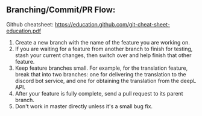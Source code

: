 ## Branching/Commit/PR Flow:

Github cheatsheet: https://education.github.com/git-cheat-sheet-education.pdf

1. Create a new branch with the name of the feature you are working on.
2. If you are waiting for a feature from another branch to finish for testing, stash your current changes, then switch over and help finish that other feature.
3. Keep feature branches small. For example, for the translation feature, break that into two branches: one for delivering the translation to the discord bot service, and one for obtaining the translation from the deepL API.
4. After your feature is fully complete, send a pull request to its parent branch.
5. Don't work in master directly unless it's a small bug fix.